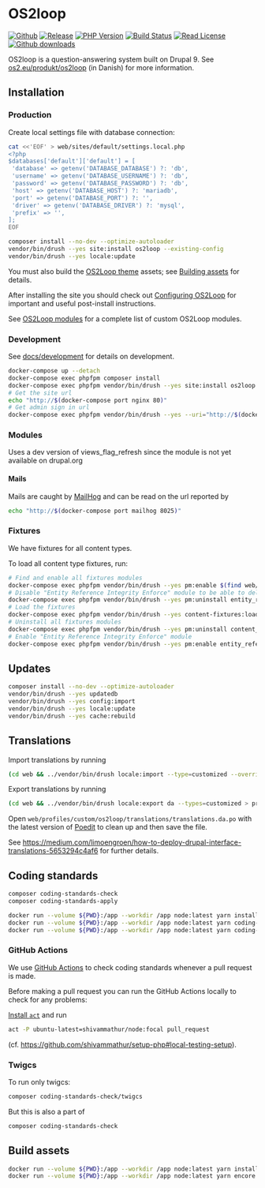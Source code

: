# OS2loop

[![Github](https://img.shields.io/badge/source-os2loop/os2loop-blue?style=flat-square)](https://github.com/os2loop/os2loop)
[![Release](https://img.shields.io/github/v/release/os2loop/os2loop?sort=semver&style=flat-square)](https://github.com/os2loop/os2loop/releases)
[![PHP Version](https://img.shields.io/badge/PHP-%5E7.4-9cf)](https://www.php.net/downloads)
[![Build Status](https://img.shields.io/github/workflow/status/itk-dev/os2loop/PR%20Review?&logo=github&style=flat-square)](https://github.com/os2loop/os2loop/actions?query=workflow%3A%22Test+%26+Code+Style+Review%22)
[![Read License](https://img.shields.io/github/license/os2loop/os2loop)](https://github.com/os2loop/os2loop/blob/master/LICENSE.txt)
[![Github downloads](https://img.shields.io/github/downloads/os2loop/os2loop/total?style=flat-square&colorB=darkmagenta)](https://packagist.org/packages/os2loop/os2loop/stats)

OS2loop is a question-answering system built on Drupal 9. See [os2.eu/produkt/os2loop](https://os2.eu/produkt/os2loop)
(in Danish) for more information.

## Installation

### Production

Create local settings file with database connection:

```sh
cat <<'EOF' > web/sites/default/settings.local.php
<?php
$databases['default']['default'] = [
 'database' => getenv('DATABASE_DATABASE') ?: 'db',
 'username' => getenv('DATABASE_USERNAME') ?: 'db',
 'password' => getenv('DATABASE_PASSWORD') ?: 'db',
 'host' => getenv('DATABASE_HOST') ?: 'mariadb',
 'port' => getenv('DATABASE_PORT') ?: '',
 'driver' => getenv('DATABASE_DRIVER') ?: 'mysql',
 'prefix' => '',
];
EOF
```

```sh
composer install --no-dev --optimize-autoloader
vendor/bin/drush --yes site:install os2loop --existing-config
vendor/bin/drush --yes locale:update
```

You must also build the [OS2Loop
theme](web/profiles/custom/os2loop/themes/os2loop_theme/README.md) assets; see
[Building
assets](web/profiles/custom/os2loop/themes/os2loop_theme/README.md#building-assets)
for details.

After installing the site you should check out [Configuring
OS2Loop](docs/configuring-os2loop.md) for important and useful post-install
instructions.

See [OS2Loop modules](docs/modules.md) for a complete list of custom OS2Loop
modules.

### Development

See [docs/development](docs/development/README.md) for details on development.

```sh
docker-compose up --detach
docker-compose exec phpfpm composer install
docker-compose exec phpfpm vendor/bin/drush --yes site:install os2loop --existing-config
# Get the site url
echo "http://$(docker-compose port nginx 80)"
# Get admin sign in url
docker-compose exec phpfpm vendor/bin/drush --yes --uri="http://$(docker-compose port nginx 80)" user:login
```

### Modules

Uses a dev version of views_flag_refresh since the module
is not yet available on drupal.org

#### Mails

Mails are caught by [MailHog](https://github.com/mailhog/MailHog) and can be
read on the url reported by

```sh
echo "http://$(docker-compose port mailhog 8025)"
```

### Fixtures

We have fixtures for all content types.

To load all content type fixtures, run:

```sh
# Find and enable all fixtures modules
docker-compose exec phpfpm vendor/bin/drush --yes pm:enable $(find web/profiles/custom/os2loop/modules/ -type f -name 'os2loop_*_fixtures.info.yml' -exec basename -s .info.yml {} \;)
# Disable "Entity Reference Integrity Enforce" module to be able to delete (purge) content before loading fixtures.
docker-compose exec phpfpm vendor/bin/drush --yes pm:uninstall entity_reference_integrity_enforce
# Load the fixtures
docker-compose exec phpfpm vendor/bin/drush --yes content-fixtures:load
# Uninstall all fixtures modules
docker-compose exec phpfpm vendor/bin/drush --yes pm:uninstall content_fixtures
# Enable "Entity Reference Integrity Enforce" module
docker-compose exec phpfpm vendor/bin/drush --yes pm:enable entity_reference_integrity_enforce
```

## Updates

```sh
composer install --no-dev --optimize-autoloader
vendor/bin/drush --yes updatedb
vendor/bin/drush --yes config:import
vendor/bin/drush --yes locale:update
vendor/bin/drush --yes cache:rebuild
```

## Translations

Import translations by running

```sh
(cd web && ../vendor/bin/drush locale:import --type=customized --override=none da profiles/custom/os2loop/translations/translations.da.po)
```

Export translations by running

```sh
(cd web && ../vendor/bin/drush locale:export da --types=customized > profiles/custom/os2loop/translations/translations.da.po)
```

Open `web/profiles/custom/os2loop/translations/translations.da.po` with the
latest version of [Poedit](https://poedit.net/) to clean up and then save the
file.

See
<https://medium.com/limoengroen/how-to-deploy-drupal-interface-translations-5653294c4af6>
for further details.

## Coding standards

```sh
composer coding-standards-check
composer coding-standards-apply
```

```sh
docker run --volume ${PWD}:/app --workdir /app node:latest yarn install
docker run --volume ${PWD}:/app --workdir /app node:latest yarn coding-standards-check
docker run --volume ${PWD}:/app --workdir /app node:latest yarn coding-standards-apply
```

### GitHub Actions

We use [GitHub Actions](https://github.com/features/actions) to check coding
standards whenever a pull request is made.

Before making a pull request you can run the GitHub Actions locally to check for
any problems:

[Install `act`](https://github.com/nektos/act#installation) and run

```sh
act -P ubuntu-latest=shivammathur/node:focal pull_request
```

(cf. <https://github.com/shivammathur/setup-php#local-testing-setup>).

### Twigcs

To run only twigcs:

```sh
composer coding-standards-check/twigcs
```

But this is also a part of

```sh
composer coding-standards-check
```

## Build assets

```sh
docker run --volume ${PWD}:/app --workdir /app node:latest yarn install
docker run --volume ${PWD}:/app --workdir /app node:latest yarn encore dev
 ```
